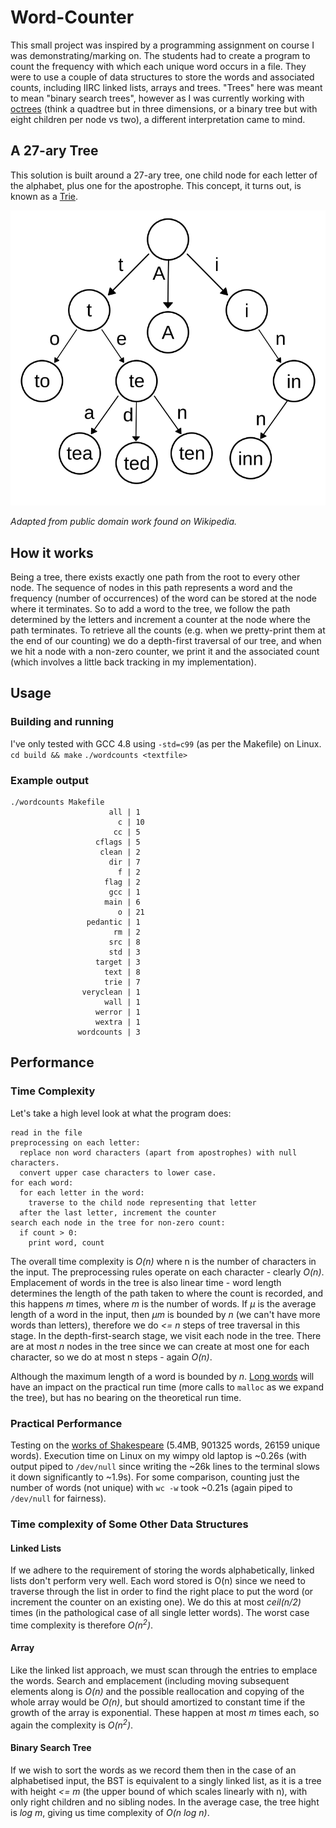 # Word-Counter #

This small project was inspired by a programming assignment on course I was demonstrating/marking on. The students had to create a program to count the frequency with which each unique word occurs in a file. They were to use a couple of data structures to store the words and associated counts, including IIRC linked lists, arrays and trees. "Trees" here was meant to mean "binary search trees", however as I was currently working with [octrees](https://en.wikipedia.org/wiki/Octree) (think a quadtree but in three dimensions, or a binary tree but with eight children per node vs two), a different interpretation came to mind.

## A 27-ary Tree ##

This solution is built around a 27-ary tree, one child node for each letter of the alphabet, plus one for the apostrophe. This concept, it turns out, is known as a [Trie](https://en.wikipedia.org/wiki/Trie).

![A trie](./trie.png)

_Adapted from public domain work found on Wikipedia._

## How it works ##

Being a tree, there exists exactly one path from the root to every other node. The sequence of nodes in this path represents a word and the frequency (number of occurrences) of the word can be stored at the node where it terminates. So to add a word to the tree, we follow the path determined by the letters and increment a counter at the node where the path terminates. To retrieve all the counts (e.g. when we pretty-print them at the end of our counting) we do a depth-first traversal of our tree, and when we hit a node with a non-zero counter, we print it and the associated count (which involves a little back tracking in my implementation).

## Usage ##

### Building  and running ##

I've only tested with GCC 4.8 using `-std=c99` (as per the Makefile) on Linux.
`cd build && make`
`./wordcounts <textfile>`

### Example output ##

```
./wordcounts Makefile 
                      all | 1
                        c | 10
                       cc | 5
                   cflags | 5
                    clean | 2
                      dir | 7
                        f | 2
                     flag | 2
                      gcc | 1
                     main | 6
                        o | 21
                 pedantic | 1
                       rm | 2
                      src | 8
                      std | 3
                   target | 3
                     text | 8
                     trie | 7
                veryclean | 1
                     wall | 1
                   werror | 1
                   wextra | 1
               wordcounts | 3
```

## Performance ##

### Time Complexity ###

Let's take a high level look at what the program does:
```
read in the file
preprocessing on each letter:
  replace non word characters (apart from apostrophes) with null characters.
  convert upper case characters to lower case.
for each word:
  for each letter in the word:
    traverse to the child node representing that letter
  after the last letter, increment the counter
search each node in the tree for non-zero count:
  if count > 0:
    print word, count
```

The overall time complexity is _O(n)_ where n is the number of characters in the input. The preprocessing rules operate on each character - clearly _O(n)_. Emplacement of words in the tree is also linear time - word length determines the length of the path taken to where the count is recorded, and this happens _m_ times, where _m_ is the number of words. If _μ_ is the average length of a word in the input, then _μm_ is bounded by _n_ (we can't have more words than letters), therefore we do _<= n_ steps of tree traversal in this stage. In the depth-first-search stage, we visit each node in the tree. There are at most _n_ nodes in the tree since we can create at most one for each character, so we do at most n steps - again _O(n)_.

Although the maximum length of a word is bounded by _n_. [Long words](https://en.wikipedia.org/wiki/Longest_word_in_English) will have an impact on the practical run time (more calls to `malloc` as we expand the tree), but has no bearing on the theoretical run time.

### Practical Performance ###

Testing on the [works of Shakespeare](https://ocw.mit.edu/ans7870/6/6.006/s08/lecturenotes/files/t8.shakespeare.txt) (5.4MB, 901325 words, 26159 unique words). Execution time on Linux on my wimpy old laptop is ~0.26s (with output piped to `/dev/null` since writing the ~26k lines to the terminal slows it down significantly to ~1.9s). For some comparison, counting just the number of words (not unique) with `wc -w` took ~0.21s (again piped to `/dev/null` for fairness).

### Time complexity of Some Other Data Structures ###

#### Linked Lists ####

If we adhere to the requirement of storing the words alphabetically, linked lists don't perform very well. Each word stored is O(n) since we need to traverse through the list in order to find the right place to put the word (or increment the counter on an existing one). We do this at most _ceil(n/2)_ times (in the pathological case of all single letter words). The worst case time complexity is therefore _O(n<sup>2</sup>)_.

#### Array ####

Like the linked list approach, we must scan through the entries to emplace the words. Search and emplacement (including moving subsequent elements along is _O(n)_ and the possible reallocation and copying of the whole array would be _O(n)_, but should amortized to constant time if the growth of the array is exponential. These happen at most _m_ times each, so again the complexity is _O(n<sup>2</sup>)_.

#### Binary Search Tree ####

If we wish to sort the words as we record them then in the case of an alphabetised input, the BST is equivalent to a singly linked list, as it is a tree with height _<= m_ (the upper bound of which scales linearly with n), with only right children and no sibling nodes. In the average case, the tree hight is _log m_, giving us time complexity of _O(n log n)_.
